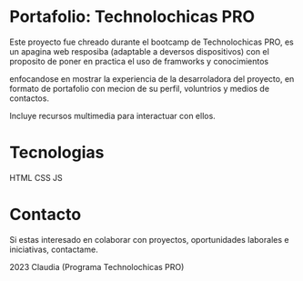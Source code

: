 # Portafolio: Technolochicas PRO

Este proyecto fue chreado durante el bootcamp de Technolochicas PRO, es un apagina web resposiba (adaptable a deversos dispositivos) con el proposito de poner en practica el uso de framworks y conocimientos

enfocandose en mostrar la experiencia de la desarroladora del proyecto, en formato de portafolio con mecion de su perfil, voluntrios y medios de contactos.

Incluye recursos multimedia para interactuar con ellos.

# Tecnologias
HTML
CSS
JS

# Contacto

Si estas interesado en colaborar con proyectos, oportunidades laborales e iniciativas, contactame.

2023 Claudia (Programa Technolochicas PRO)
